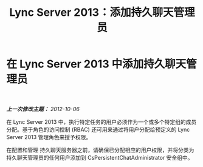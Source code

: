 ﻿---
title: Lync Server 2013：添加持久聊天管理员
TOCTitle: 添加持久聊天管理员
ms:assetid: c107eb20-4e58-4463-b4f9-63fb5b1d9534
ms:mtpsurl: https://technet.microsoft.com/zh-cn/library/JJ205230(v=OCS.15)
ms:contentKeyID: 49314124
ms.date: 05/19/2016
mtps_version: v=OCS.15
ms.translationtype: HT
---

# 在 Lync Server 2013 中添加持久聊天管理员

 

_**上一次修改主题：** 2012-10-06_

在 Lync Server 2013 中，执行特定任务的用户必须作为一个或多个特定组的成员分配。基于角色的访问控制 (RBAC) 还可用来通过将用户分配给预定义的 Lync Server 2013 管理角色来授予权限。

在配置和管理 持久聊天服务器之前，请确保已分配相应的用户权限，并将分类为 持久聊天管理员的任何用户添加到 CsPersistentChatAdministrator 安全组中。

